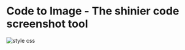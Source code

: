 # Code to Image - The shinier code screenshot tool

![style css](https://user-images.githubusercontent.com/69063039/222118946-f515bab9-b81e-48fe-a840-f5d96774692b.png)
